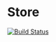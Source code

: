 # Store 
[![Build Status](https://travis-ci.org/joemccann/dillinger.svg?branch=master)](https://travis-ci.org/joemccann/dillinger)